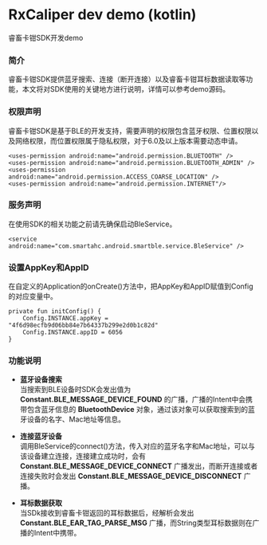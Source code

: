 # RxCaliper dev demo (kotlin)
睿畜卡钳SDK开发demo

### 简介
睿畜卡钳SDK提供蓝牙搜索、连接（断开连接）以及睿畜卡钳耳标数据读取等功能，本文将对SDK使用的关键地方进行说明，详情可以参考demo源码。

### 权限声明
睿畜卡钳SDK是基于BLE的开发支持，需要声明的权限包含蓝牙权限、位置权限以及网络权限，而位置权限属于隐私权限，对于6.0及以上版本需要动态申请。
```
<uses-permission android:name="android.permission.BLUETOOTH" />
<uses-permission android:name="android.permission.BLUETOOTH_ADMIN" />
<uses-permission android:name="android.permission.ACCESS_COARSE_LOCATION" />
<uses-permission android:name="android.permission.INTERNET"/>
```

### 服务声明
在使用SDK的相关功能之前请先确保启动BleService。
```
<service android:name="com.smartahc.android.smartble.service.BleService" />
```

### 设置AppKey和AppID
在自定义的Application的onCreate()方法中，把AppKey和AppID赋值到Config的对应变量中。
```
private fun initConfig() {
    Config.INSTANCE.appKey = "4f6d98ecfb9d06bb84e7b64337b299e2d0b1c82d"
    Config.INSTANCE.appID = 6056
}
```

### 功能说明

* **蓝牙设备搜索** </br>
当搜索到BLE设备时SDK会发出值为 **Constant.BLE_MESSAGE_DEVICE_FOUND** 的广播，广播的Intent中会携带包含蓝牙信息的 **BluetoothDevice** 对象，通过该对象可以获取搜索到的蓝牙设备的名字、Mac地址等信息。

* **连接蓝牙设备** </br>
调用BleService的connect()方法，传入对应的蓝牙名字和Mac地址，可以与该设备建立连接，连接建立成功时，会有 **Constant.BLE_MESSAGE_DEVICE_CONNECT** 广播发出，而断开连接或者连接失败时会发出 **Constant.BLE_MESSAGE_DEVICE_DISCONNECT** 广播。

* **耳标数据获取** </br>
当SDk接收到睿畜卡钳返回的耳标数据后，经解析会发出 **Constant.BLE_EAR_TAG_PARSE_MSG** 广播，而String类型耳标数据则在广播的Intent中携带。
